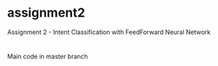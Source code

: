 # assignment2
Assignment 2 - Intent Classification with FeedForward Neural Network
#
Main code in master branch
